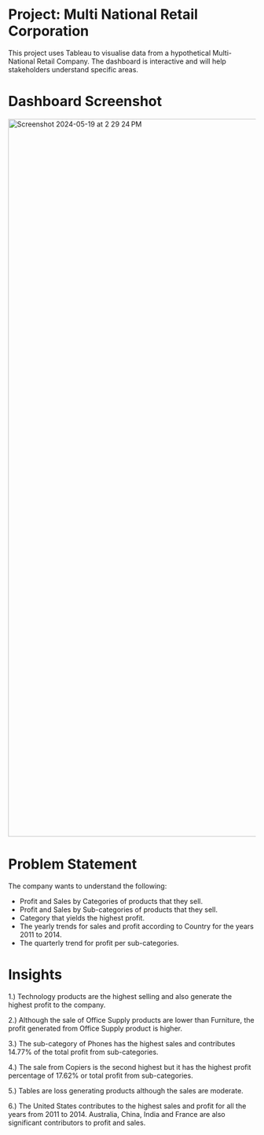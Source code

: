 
# Project: Multi National Retail Corporation

This project uses Tableau to visualise data from a hypothetical Multi-National Retail Company. The dashboard is interactive and will help stakeholders understand specific areas.


# Dashboard Screenshot
<img width="1462" alt="Screenshot 2024-05-19 at 2 29 24 PM" src="https://github.com/arya-p/Multi-National-Retail-Corporation/assets/63189431/a18f3801-b27c-427e-b3de-04b602344a0f">


# Problem Statement
The company wants to understand the following:
- Profit and Sales by Categories of products that they sell.
- Profit and Sales by Sub-categories of products that they sell.
- Category that yields the highest profit.
- The yearly trends for sales and profit according to Country for the years 2011 to 2014.
- The quarterly trend for profit per sub-categories.



# Insights
1.) Technology products are the highest selling and also generate the highest profit to the company.

2.) Although the sale of Office Supply products are lower than Furniture, the profit generated from Office Supply product is higher.

3.) The sub-category of Phones has the highest sales and contributes 14.77% of the total profit from sub-categories.

4.) The sale from Copiers is the second highest but it has the highest profit percentage of 17.62% or total profit from sub-categories.

5.) Tables are loss generating products although the sales are moderate. 

6.)  The United States contributes to the highest sales and profit for all the years from 2011 to 2014. Australia, China, India and France are also significant contributors to profit and sales. 

